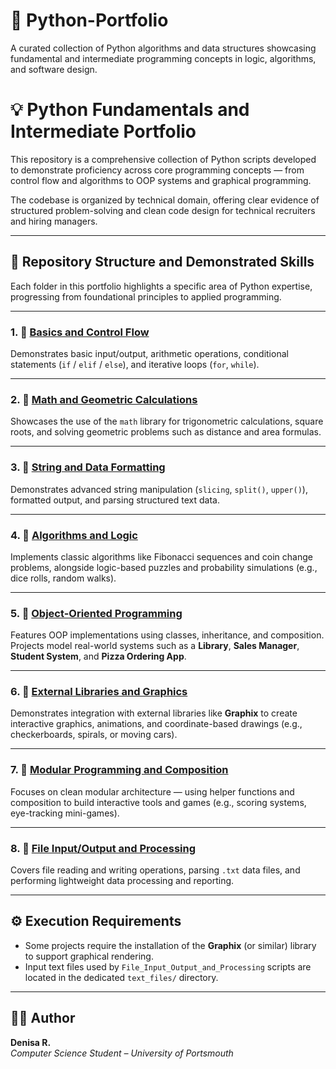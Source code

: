# 🐍 Python-Portfolio
A curated collection of Python algorithms and data structures showcasing fundamental and intermediate programming concepts in logic, algorithms, and software design.

# 💡 Python Fundamentals and Intermediate Portfolio

This repository is a comprehensive collection of Python scripts developed to demonstrate proficiency across core programming concepts — from control flow and algorithms to OOP systems and graphical programming.

The codebase is organized by technical domain, offering clear evidence of structured problem-solving and clean code design for technical recruiters and hiring managers.

---

## 📁 Repository Structure and Demonstrated Skills

Each folder in this portfolio highlights a specific area of Python expertise, progressing from foundational principles to applied programming.

---

### 1. 🧩 [Basics and Control Flow](./Basics_and_Control_Flow)
Demonstrates basic input/output, arithmetic operations, conditional statements (`if` / `elif` / `else`), and iterative loops (`for`, `while`).

---

### 2. 📐 [Math and Geometric Calculations](./Math_and_Geometric_Calculations)
Showcases the use of the `math` library for trigonometric calculations, square roots, and solving geometric problems such as distance and area formulas.

---

### 3. 🧵 [String and Data Formatting](./String_and_Data_Formatting)
Demonstrates advanced string manipulation (`slicing`, `split()`, `upper()`), formatted output, and parsing structured text data.

---

### 4. 🔢 [Algorithms and Logic](./Algorithms_and_Logic)
Implements classic algorithms like Fibonacci sequences and coin change problems, alongside logic-based puzzles and probability simulations (e.g., dice rolls, random walks).

---

### 5. 🧱 [Object-Oriented Programming](./Object_Oriented_Programming)
Features OOP implementations using classes, inheritance, and composition. Projects model real-world systems such as a **Library**, **Sales Manager**, **Student System**, and **Pizza Ordering App**.

---

### 6. 🎨 [External Libraries and Graphics](./External_Libraries_and_Graphics)
Demonstrates integration with external libraries like **Graphix** to create interactive graphics, animations, and coordinate-based drawings (e.g., checkerboards, spirals, or moving cars).

---

### 7. 🧮 [Modular Programming and Composition](./Modular_Programming_and_Composition)
Focuses on clean modular architecture — using helper functions and composition to build interactive tools and games (e.g., scoring systems, eye-tracking mini-games).

---

### 8. 📂 [File Input/Output and Processing](./File_Input_Output_and_Processing)
Covers file reading and writing operations, parsing `.txt` data files, and performing lightweight data processing and reporting.

---

## ⚙️ Execution Requirements

- Some projects require the installation of the **Graphix** (or similar) library to support graphical rendering.  
- Input text files used by `File_Input_Output_and_Processing` scripts are located in the dedicated `text_files/` directory.  

---

## 👩‍💻 Author
**Denisa R.**  
*Computer Science Student – University of Portsmouth*

